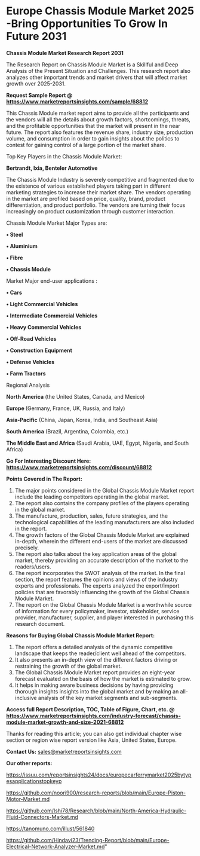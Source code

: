 # Europe Chassis Module Market 2025 -Bring Opportunities To Grow In Future 2031

<strong>Chassis Module Market Research Report 2031</strong>

The Research Report on Chassis Module Market is a Skillful and Deep Analysis of the Present Situation and Challenges. This research report also analyzes other important trends and market drivers that will affect market growth over 2025-2031.

<strong>Request Sample Report @ <a href=https://www.marketreportsinsights.com/sample/68812>https://www.marketreportsinsights.com/sample/68812</a></strong>

This Chassis Module market report aims to provide all the participants and the vendors will all the details about growth factors, shortcomings, threats, and the profitable opportunities that the market will present in the near future. The report also features the revenue share, industry size, production volume, and consumption in order to gain insights about the politics to contest for gaining control of a large portion of the market share.

Top Key Players in the Chassis Module Market:

<strong>Bertrandt, Ixia, Benteler Automotive</strong>

The Chassis Module Industry is severely competitive and fragmented due to the existence of various established players taking part in different marketing strategies to increase their market share. The vendors operating in the market are profiled based on price, quality, brand, product differentiation, and product portfolio. The vendors are turning their focus increasingly on product customization through customer interaction.

Chassis Module Market Major Types are:

<strong>• Steel

• Aluminium

• Fibre

• Chassis Module</strong>

Market Major end-user applications :

<strong>• Cars

• Light Commercial Vehicles

• Intermediate Commercial Vehicles

• Heavy Commercial Vehicles

• Off-Road Vehicles

• Construction Equipment

• Defense Vehicles

• Farm Tractors</strong>

Regional Analysis

</u><strong><b>North America</b></strong> (the United States, Canada, and Mexico)

<strong><b>Europe </b></strong>(Germany, France, UK, Russia, and Italy)

<strong><b>Asia-Pacific</b></strong> (China, Japan, Korea, India, and Southeast Asia)

<strong><b>South America</b></strong> (Brazil, Argentina, Colombia, etc.)

<strong><b>The Middle East and Africa</b></strong> (Saudi Arabia, UAE, Egypt, Nigeria, and South Africa)

<strong>Go For Interesting Discount Here: <a href=https://www.marketreportsinsights.com/discount/68812>https://www.marketreportsinsights.com/discount/68812</a></strong>

<strong>Points Covered in The Report:</strong>
<ol>
  <li>The major points considered in the Global Chassis Module Market report include the leading competitors operating in the global market.</li>
  <li>The report also contains the company profiles of the players operating in the global market.</li>
  <li>The manufacture, production, sales, future strategies, and the technological capabilities of the leading manufacturers are also included in the report.</li>
  <li>The growth factors of the Global Chassis Module Market are explained in-depth, wherein the different end-users of the market are discussed precisely.</li>
  <li>The report also talks about the key application areas of the global market, thereby providing an accurate description of the market to the readers/users.</li>
  <li>The report incorporates the SWOT analysis of the market. In the final section, the report features the opinions and views of the industry experts and professionals. The experts analyzed the export/import policies that are favorably influencing the growth of the Global Chassis Module Market.</li>
  <li>The report on the Global Chassis Module Market is a worthwhile source of information for every policymaker, investor, stakeholder, service provider, manufacturer, supplier, and player interested in purchasing this research document.</li>
</ol>
<strong>Reasons for Buying Global Chassis Module Market Report:</strong>

<ol>
  <li>The report offers a detailed analysis of the dynamic competitive landscape that keeps the reader/client well ahead of the competitors.</li>
  <li>It also presents an in-depth view of the different factors driving or restraining the growth of the global market.</li>
  <li>The Global Chassis Module Market report provides an eight-year forecast evaluated on the basis of how the market is estimated to grow.</li>
  <li>It helps in making aware business decisions by having providing thorough insights insights into the global market and by making an all-inclusive analysis of the key market segments and sub-segments.</li>
</ol>
<strong>Access full Report Description, TOC, Table of Figure, Chart, etc. @ <a href=https://www.marketreportsinsights.com/industry-forecast/chassis-module-market-growth-and-size-2021-68812>https://www.marketreportsinsights.com/industry-forecast/chassis-module-market-growth-and-size-2021-68812</a></strong>


Thanks for reading this article; you can also get individual chapter wise section or region wise report version like Asia, United States, Europe.

<strong>Contact Us:</strong>
sales@marketreportsinsights.com

<strong>Our other reports:</strong>

<a href=https://issuu.com/reportsinsights24/docs/europecarferrymarket2025bytypesapplicationstopkeyp>https://issuu.com/reportsinsights24/docs/europecarferrymarket2025bytypesapplicationstopkeyp</a>

<a href=https://github.com/noori900/research-reports/blob/main/Europe-Piston-Motor-Market.md>https://github.com/noori900/research-reports/blob/main/Europe-Piston-Motor-Market.md</a>

<a href=https://github.com/Ishi78/Research/blob/main/North-America-Hydraulic-Fluid-Connectors-Market.md>https://github.com/Ishi78/Research/blob/main/North-America-Hydraulic-Fluid-Connectors-Market.md</a>

<a href=https://tanomuno.com/illust/561840>https://tanomuno.com/illust/561840</a>

<a href=https://github.com/Hindavi23/Trending-Report/blob/main/Europe-Electrical-Network-Analyzer-Market.md>https://github.com/Hindavi23/Trending-Report/blob/main/Europe-Electrical-Network-Analyzer-Market.md</a>"
